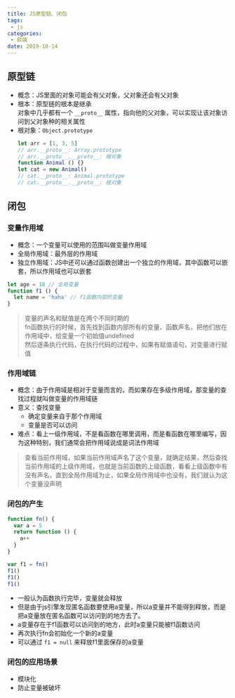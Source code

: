 ```yaml
---
title: JS原型链、闭包
tags:
 - js
categories:
 - 前端
date: 2019-10-14
---
```


## 原型链

- 概念：JS里面的对象可能会有父对象，父对象还会有父对象
- 根本：原型链的根本是继承  
  对象中几乎都有一个 `__proto__` 属性，指向他的父对象，可以实现让该对象访问到父对象种的相关属性
- 根对象：`Object.prototype`
  ```javascript
  let arr = [1, 3, 5]
  // arr.__proto__: Array.prototype
  // arr.__proto__.__proto__: 根对象
  function Animal () {}
  let cat = new Animal()
  // cat.__proto__: Animal.prototype
  // cat.__proto__.__proto__: 根对象
  ```

## 闭包

### 变量作用域

- 概念：一个变量可以使用的范围叫做变量作用域
- 全局作用域：最外层的作用域
- 独立作用域：JS中还可以通过函数创建出一个独立的作用域，其中函数可以嵌套，所以作用域也可以嵌套

```javascript
let age = 18 // 全局变量
function f1 () {
  let name = 'haha' // f1函数内部的变量 
}
```
> 变量的声名和赋值是在两个不同时期的  
> fn函数执行的时候，首先找到函数内部所有的变量、函数声名，把他们放在作用域中，给变量一个初始值undefined  
> 然后逐条执行代码，在执行代码的过程中，如果有赋值语句，对变量进行赋值


### 作用域链

- 概念：由于作用域是相对于变量而言的，而如果存在多级作用域，那变量的查找过程就叫做变量的作用域链
- 意义：查找变量
  - 确定变量来自于那个作用域
  - 变量是否可以访问
- 难点：看上一级作用域，不是看函数在哪里调用，而是看函数在哪里编写，因为这种特别，我们通常会把作用域说成是词法作用域

> 查看当前作用域，如果当前作用域声名了这个变量，就确定结果，然后查找当前作用域的上级作用域，也就是当前函数的上级函数，看看上级函数中有没有声名，直到全局作用域为止，如果全局作用域中也没有，我们就认为这个变量没声明

### 闭包的产生

```javascript
function fn() {
  var a = 5
  return function () {
    a++
  }
}

var f1 = fn()
f1()
f1()
f1()
```
- 一般认为函数执行完毕，变量就会释放
- 但是由于js引擎发现匿名函数要使用a变量，所以a变量并不能得到释放，而是把a变量放在匿名函数可以访问到的地方去了。
- a变量存在于f1函数可以访问到的地方，此时a变量只能被f1函数访问  
- 再次执行fn会初始化一个新的a变量
- 可以通过 `f1 = null` 来释放f1里面保存的a变量

### 闭包的应用场景

- 模块化
- 防止变量被破坏
